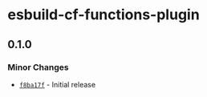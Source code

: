 # esbuild-cf-functions-plugin

## 0.1.0

### Minor Changes

- [`f8ba17f`](https://github.com/BeeeQueue/esbuild-cf-functions-plugin/commit/f8ba17f8d9ea7fb31e8e9306fbbcdb54c13a3117) - Initial release

